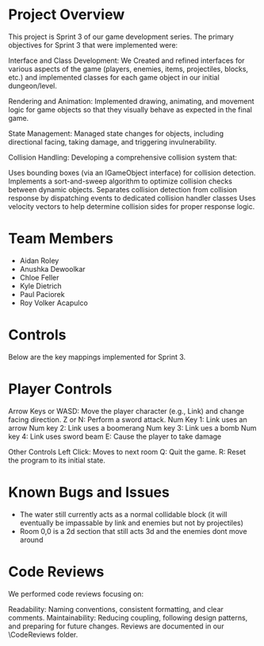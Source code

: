 # Project Overview
This project is Sprint 3 of our game development series. 
The primary objectives for Sprint 3 that were implemented were:

Interface and Class Development:
We Created and refined interfaces for various aspects of the game (players, enemies, items, projectiles, blocks, etc.)
and implemented classes for each game object in our initial dungeon/level.

Rendering and Animation:
Implemented drawing, animating, and movement logic for game objects 
so that they visually behave as expected in the final game.

State Management:
Managed state changes for objects, including directional facing, taking damage, 
and triggering invulnerability. 

Collision Handling:
Developing a comprehensive collision system that:

Uses bounding boxes (via an IGameObject interface) for collision detection.
Implements a sort-and-sweep algorithm to optimize collision checks between dynamic objects.
Separates collision detection from collision response by dispatching events to dedicated 
collision handler classes  Uses velocity vectors to help determine collision sides for 
proper response logic.

# Team Members
- Aidan Roley
- Anushka Dewoolkar 
- Chloe Feller
- Kyle Dietrich
- Paul Paciorek
- Roy Volker Acapulco

# Controls
Below are the key mappings implemented for Sprint 3. 

# Player Controls
Arrow Keys or WASD: Move the player character (e.g., Link) and change facing direction.
Z or N: Perform a sword attack.
Num Key 1: Link uses an arrow
Num key 2: Link uses a boomerang 
Num key 3: Link ues a bomb
Num key 4: Link uses sword beam
E: Cause the player to take damage 

Other Controls
Left Click: Moves to next room
Q: Quit the game.
R: Reset the program to its initial state.

# Known Bugs and Issues
- The water still currently acts as a normal collidable block
  (it will eventually be impassable by link and enemies but not by projectiles)
- Room 0,0 is a 2d section that still acts 3d and the enemies dont move around

# Code Reviews
We performed code reviews focusing on:

Readability: Naming conventions, consistent formatting, and clear comments.
Maintainability: Reducing coupling, following design patterns, and preparing for future changes.
Reviews are documented in our \CodeReviews folder.